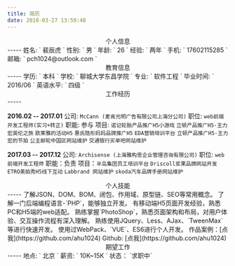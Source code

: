 ```yaml
---
title: 简历
date: 2018-03-27 13:59:48
---
```

<center>个人信息</center>
-----
姓名: ` 裴辰虎 `
性别: ` 男 `
年龄: ` 26 `    
经验: ` 两年 `  
手机: ` 17602115285 ` 
邮箱: ` pch1024@outlook.com `   

<center>教育信息</center>
-----
学历: ` 本科 `  
学校: ` 聊城大学东昌学院 `
专业: ` 软件工程 `
毕业时间: ` 2016/06 ` 
英语水平: ` 四级 `

<center>工作经历</center>
-----

**2016.02 -- 2017.01**
公司: `McCann (麦肯光明广告有限公司上海分公司)`
职位: `web前端开发工程师(实习+转正)`
职能: 参与
项目: `诺记轮胎产品推广H5小游戏` `立顿产品推广H5-王力宏英伦之旅` `欧莱雅的活动H5`  `惠氏隐形妈妈品牌推广H5`
`EDA营销培训平台` `立顿产品推广H5-王力宏的节拍` `公主邮轮中国区网站维护` `交通银行买单吧网站维护` 

**2017.03 -- 2017.12**
公司: `Archisense (上海雅构思企业管理咨询有限公司)`
职位: `web前端开发工程师`
职能：负责
项目：`半岛集团员工培训平台` `Driscoll浆果品牌网站开发` `ETRO美拍秀H5线下互动` `Labbrand 网站维护` `skoda汽车品牌手册网站维护`

<center>个人技能</center>
-----
了解JSON、DOM、BOM、闭包、作用域、原型链、SEO等常用概念。
了解一门后端编程语言-`PHP`，能够独立开发。
有移动端H5页面开发经验，熟悉PC和H5端的web适配。
熟练掌握`PhotoShop`，熟悉页面架构和布局，对用户体验、交互操作流程有深入理解。
熟练使用JQuery、Less、AJax、`TweenMax`等进行快速开发。
使用过WebPack、`VUE`、ES6进行个人开发。 
作品案例：[点我](https://github.com/ahu1024)
Github: [点我](https://github.com/ahu1024)

<center>期望工作</center>
-----
地点: ` 北京 `
薪资: ` 10K~15K `
状态： `求职中`